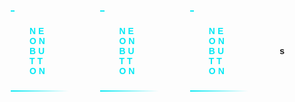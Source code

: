 ```yaml
---
layout: post
title: bottoms
author: dark
date: 2020-06-27 12:00:00
intro_paragraph: ''
categories: misc
---
```


<style>
@import url('https://fonts.googleapis.com/css2?family=Raleway:wght@400;700&display=swap');
body{
    display: flex;
    justify-content: center;
    align-items: center;
    font-family: 'Raleway', sans-serif;
    font-weight: bold;
}
a{
    position: relative;
    display: inline-block;
    padding: 25px 30px;
    margin: 40px 0;
    color: #03e9f4;
    text-decoration: none;
    text-transform: uppercase;
    transition: 0.5s;
    letter-spacing: 4px;
    overflow: hidden;
    margin-right: 50px;
   
}
a:hover{
    background: #03e9f4;
    color: #050801;
    box-shadow: 0 0 5px #03e9f4,
                0 0 25px #03e9f4,
                0 0 50px #03e9f4,
                0 0 200px #03e9f4;
     -webkit-box-reflect:below 1px linear-gradient(transparent, #0005);
}
a:nth-child(1){
    filter: hue-rotate(270deg);
}
a:nth-child(2){
    filter: hue-rotate(110deg);
}
a span{
    position: absolute;
    display: block;
}
a span:nth-child(1){
    top: 0;
    left: 0;
    width: 100%;
    height: 2px;
    background: linear-gradient(90deg,transparent,#03e9f4);
    animation: animate1 1s linear infinite;
}
@keyframes animate1{
    0%{
        left: -100%;
    }
    50%,100%{
        left: 100%;
    }
}
a span:nth-child(2){
    top: -100%;
    right: 0;
    width: 2px;
    height: 100%;
    background: linear-gradient(180deg,transparent,#03e9f4);
    animation: animate2 1s linear infinite;
    animation-delay: 0.25s;
}
@keyframes animate2{
    0%{
        top: -100%;
    }
    50%,100%{
        top: 100%;
    }
}
a span:nth-child(3){
    bottom: 0;
    right: 0;
    width: 100%;
    height: 2px;
    background: linear-gradient(270deg,transparent,#03e9f4);
    animation: animate3 1s linear infinite;
    animation-delay: 0.50s;
}
@keyframes animate3{
    0%{
        right: -100%;
    }
    50%,100%{
        right: 100%;
    }
}


a span:nth-child(4){
    bottom: -100%;
    left: 0;
    width: 2px;
    height: 100%;
    background: linear-gradient(360deg,transparent,#03e9f4);
    animation: animate4 1s linear infinite;
    animation-delay: 0.75s;
}
@keyframes animate4{
    0%{
        bottom: -100%;
    }
    50%,100%{
        bottom: 100%;
    }
}

</style>


<a href="#">
        <span></span>
        <span></span>
        <span></span>
        <span></span>
        Neon button
    </a>
    <a href="#">
        <span></span>
        <span></span>
        <span></span>
        <span></span>
        Neon button
    </a>
    <a href="#">
        <span></span>
        <span></span>
        <span></span>
        <span></span>
        Neon button
    </a>s